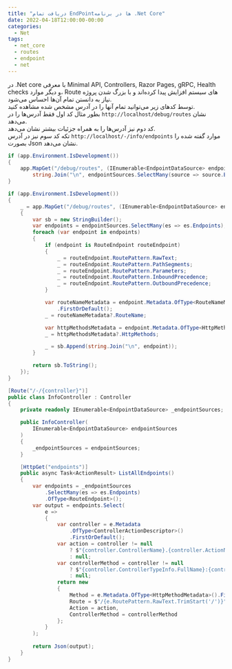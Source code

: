 ```yaml
---
title: "دریافت تمام EndPoint‌ها در برنامه .Net Core"
date: 2022-04-18T12:00:00-00:00
categories:
  - Net
tags:
  - net_core
  - routes
  - endpoint
  - net
---
```


در .Net core با معرفی Minimal API, Controllers, Razor Pages, gRPC, Health checks و دیگر موارد، Route های سیستم افزایش پیدا کرده‌اند و با بزرگ شدن پروژه نیاز به دانستن تمام آن‌ها احساس می‌شود.  
توسط کدهای زیر می‌توانید تمام آنها را در آدرس مشخص شده مشاهده کنید.  
بطور مثال کد اول فقط آدرس‌ها را در `http://localhost/debug/routes` نشان می‌دهد.  
کد دوم نیز آدرس‌ها را به همراه جزئیات بیشتر نشان می‌دهد.  
تکه کد سوم نیز در آدرس `http://localhost/-/info/endpoints` موارد گفته شده را بصورت Json نشان می‌دهد.  


```c#
if (app.Environment.IsDevelopment())
{
    app.MapGet("/debug/routes", (IEnumerable<EndpointDataSource> endpointSources) =>
        string.Join("\n", endpointSources.SelectMany(source => source.Endpoints)));
}
```

```c#
if (app.Environment.IsDevelopment())
{
    _ = app.MapGet("/debug/routes", (IEnumerable<EndpointDataSource> endpointSources) =>
    {
        var sb = new StringBuilder();
        var endpoints = endpointSources.SelectMany(es => es.Endpoints);
        foreach (var endpoint in endpoints)
        {
            if (endpoint is RouteEndpoint routeEndpoint)
            {
                _ = routeEndpoint.RoutePattern.RawText;
                _ = routeEndpoint.RoutePattern.PathSegments;
                _ = routeEndpoint.RoutePattern.Parameters;
                _ = routeEndpoint.RoutePattern.InboundPrecedence;
                _ = routeEndpoint.RoutePattern.OutboundPrecedence;
            }

            var routeNameMetadata = endpoint.Metadata.OfType<RouteNameMetadata>()
                .FirstOrDefault();
            _ = routeNameMetadata?.RouteName;

            var httpMethodsMetadata = endpoint.Metadata.OfType<HttpMethodMetadata>().FirstOrDefault();
            _ = httpMethodsMetadata?.HttpMethods;

            _ = sb.Append(string.Join("\n", endpoint));
        }

        return sb.ToString();
    });
}
```

```C#
[Route("/-/{controller}")]
public class InfoController : Controller
{
    private readonly IEnumerable<EndpointDataSource> _endpointSources;

    public InfoController(
        IEnumerable<EndpointDataSource> endpointSources
    )
    {
        _endpointSources = endpointSources;
    }

    [HttpGet("endpoints")]
    public async Task<ActionResult> ListAllEndpoints()
    {
        var endpoints = _endpointSources
            .SelectMany(es => es.Endpoints)
            .OfType<RouteEndpoint>();
        var output = endpoints.Select(
            e =>
            {
                var controller = e.Metadata
                    .OfType<ControllerActionDescriptor>()
                    .FirstOrDefault();
                var action = controller != null
                    ? $"{controller.ControllerName}.{controller.ActionName}"
                    : null;
                var controllerMethod = controller != null
                    ? $"{controller.ControllerTypeInfo.FullName}:{controller.MethodInfo.Name}"
                    : null;
                return new
                {
                    Method = e.Metadata.OfType<HttpMethodMetadata>().FirstOrDefault()?.HttpMethods?[0],
                    Route = $"/{e.RoutePattern.RawText.TrimStart('/')}",
                    Action = action,
                    ControllerMethod = controllerMethod
                };
            }
        );
        
        return Json(output);
    }
}
```